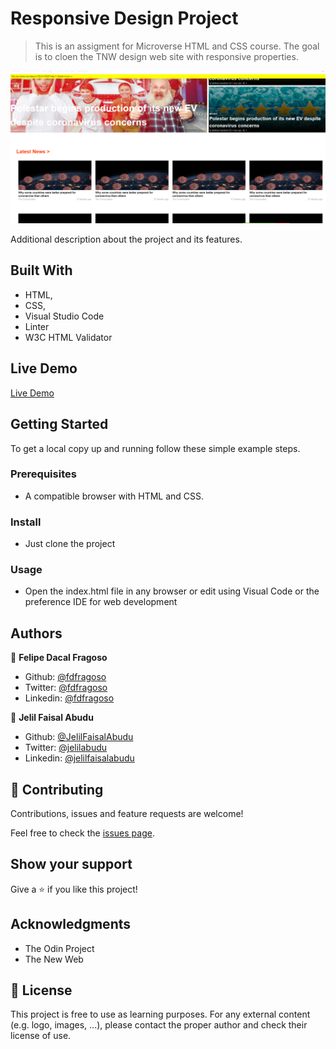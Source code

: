# Responsive Design Project

> This is an assigment for Microverse HTML and CSS course. The goal is to cloen the TNW design web site with responsive properties.

![screenshot](img/print.png)

Additional description about the project and its features.

## Built With

- HTML,
- CSS,
- Visual Studio Code
- Linter
- W3C HTML Validator

## Live Demo

[Live Demo](https://rawcdn.githack.com/fdfragoso/responsive-design-tnw/164dc13b3e5f205f2235ed40b52fdf7624c15d3c/index.html)

## Getting Started

To get a local copy up and running follow these simple example steps.

### Prerequisites

- A compatible browser with HTML and CSS.

### Install

- Just clone the project

### Usage

- Open the index.html file in any browser or edit using Visual Code or the preference IDE for web development

## Authors

👤 **Felipe Dacal Fragoso**

- Github: [@fdfragoso](https://github.com/fdfragoso)
- Twitter: [@fdfragoso](https://twitter.com/fdfragoso)
- Linkedin: [@fdfragoso](https://www.linkedin.com/in/fdfragoso/)

👤 **Jelil Faisal Abudu**

- Github: [@JelilFaisalAbudu](https://github.com/JelilFaisalAbudu)
- Twitter: [@jelilabudu](https://twitter.com/jelilabudu)
- Linkedin: [@jelilfaisalabudu](www.linkedin.com/in/jelilfaisalabudu)

## 🤝 Contributing

Contributions, issues and feature requests are welcome!

Feel free to check the [issues page](https://github.com/JelilFaisalAbudu/teardown/issues).

## Show your support

Give a ⭐️ if you like this project!

## Acknowledgments

- The Odin Project
- The New Web

## 📝 License

This project is free to use as learning purposes. For any external content (e.g. logo, images, ...), please contact the proper author and check their license of use.
